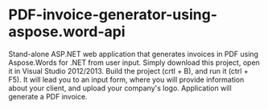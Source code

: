 # PDF-invoice-generator-using-aspose.word-api
Stand-alone ASP.NET web application that generates invoices in PDF using Aspose.Words for .NET from user input. Simply download this project, open it in Visual Studio 2012/2013. Build the project (crtl + B), and run it (ctrl + F5). It will lead you to an input form, where you will provide information about your client, and upload your company's logo. Application will generate a PDF invoice.
